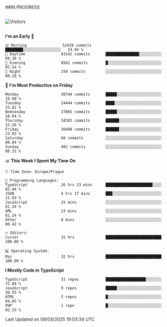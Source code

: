 ##IN PROGRESS
##
![Visitors](https://komarev.com/ghpvc/?username=petrbui&style=for-the-badge&label=Visitors+👀)



##
<!--
[![My GitHub stats](https://github-readme-stats.vercel.app/api?username=petrbui&theme=github_dark)](https://github.com/anuraghazra/github-readme-stats)

[![My wakatime stats](https://github-readme-stats.vercel.app/api/wakatime?username=petrbui&theme=github_dark)](https://github.com/anuraghazra/github-readme-stats)
-->
<!--START_SECTION:waka-->
**I'm an Early 🐤** 

```text
🌞 Morning                52429 commits       ████████░░░░░░░░░░░░░░░░░   33.94 % 
🌆 Daytime                93242 commits       ███████████████░░░░░░░░░░   60.36 % 
🌃 Evening                8562 commits        █░░░░░░░░░░░░░░░░░░░░░░░░   05.54 % 
🌙 Night                  250 commits         ░░░░░░░░░░░░░░░░░░░░░░░░░   00.16 % 
```
📅 **I'm Most Productive on Friday** 

```text
Monday                   30744 commits       █████░░░░░░░░░░░░░░░░░░░░   19.90 % 
Tuesday                  24444 commits       ████░░░░░░░░░░░░░░░░░░░░░   15.82 % 
Wednesday                27865 commits       █████░░░░░░░░░░░░░░░░░░░░   18.04 % 
Thursday                 34382 commits       ██████░░░░░░░░░░░░░░░░░░░   22.26 % 
Friday                   36498 commits       ██████░░░░░░░░░░░░░░░░░░░   23.63 % 
Saturday                 68 commits          ░░░░░░░░░░░░░░░░░░░░░░░░░   00.04 % 
Sunday                   482 commits         ░░░░░░░░░░░░░░░░░░░░░░░░░   00.31 % 
```


📊 **This Week I Spent My Time On** 

```text
🕑︎ Time Zone: Europe/Prague

💬 Programming Languages: 
TypeScript               26 hrs 23 mins      █████████████████████░░░░   82.44 % 
JSON                     4 hrs 27 mins       ███░░░░░░░░░░░░░░░░░░░░░░   13.93 % 
JavaScript               25 mins             ░░░░░░░░░░░░░░░░░░░░░░░░░   01.34 % 
XML                      23 mins             ░░░░░░░░░░░░░░░░░░░░░░░░░   01.24 % 
Other                    8 mins              ░░░░░░░░░░░░░░░░░░░░░░░░░   00.42 % 

🔥 Editors: 
Cursor                   32 hrs              █████████████████████████   100.00 % 

💻 Operating System: 
Mac                      32 hrs              █████████████████████████   100.00 % 
```

**I Mostly Code in TypeScript** 

```text
TypeScript               31 repos            ██████████████████░░░░░░░   72.09 % 
JavaScript               9 repos             █████░░░░░░░░░░░░░░░░░░░░   20.93 % 
HTML                     2 repos             █░░░░░░░░░░░░░░░░░░░░░░░░   04.65 % 
PHP                      1 repo              █░░░░░░░░░░░░░░░░░░░░░░░░   02.33 % 
```




 Last Updated on 09/03/2025 19:03:34 UTC
<!--END_SECTION:waka-->
